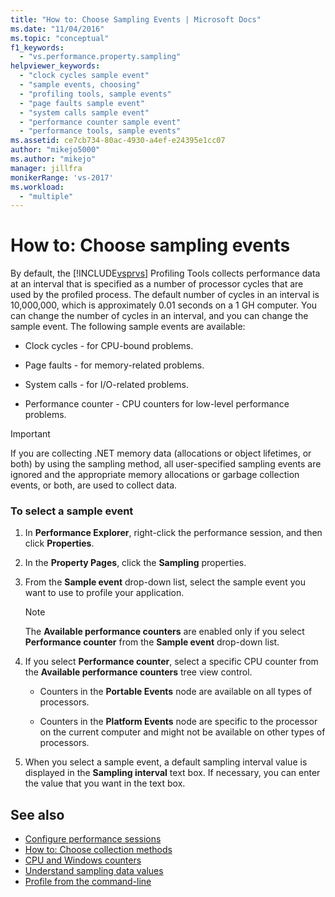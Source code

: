 ```yaml
---
title: "How to: Choose Sampling Events | Microsoft Docs"
ms.date: "11/04/2016"
ms.topic: "conceptual"
f1_keywords:
  - "vs.performance.property.sampling"
helpviewer_keywords:
  - "clock cycles sample event"
  - "sample events, choosing"
  - "profiling tools, sample events"
  - "page faults sample event"
  - "system calls sample event"
  - "performance counter sample event"
  - "performance tools, sample events"
ms.assetid: ce7cb734-80ac-4930-a4ef-e24395e1cc07
author: "mikejo5000"
ms.author: "mikejo"
manager: jillfra
monikerRange: 'vs-2017'
ms.workload:
  - "multiple"
---
```

# How to: Choose sampling events
By default, the [!INCLUDE[vsprvs](../code-quality/includes/vsprvs_md.md)] Profiling Tools collects performance data at an interval that is specified as a number of processor cycles that are used by the profiled process. The default number of cycles in an interval is 10,000,000, which is approximately 0.01 seconds on a 1 GH computer. You can change the number of cycles in an interval, and you can change the sample event. The following sample events are available:

- Clock cycles - for CPU-bound problems.

- Page faults - for memory-related problems.

- System calls - for I/O-related problems.

- Performance counter - CPU counters for low-level performance problems.

> [!IMPORTANT]
> If you are collecting .NET memory data (allocations or object lifetimes, or both) by using the sampling method, all user-specified sampling events are ignored and the appropriate memory allocations or garbage collection events, or both, are used to collect data.

### To select a sample event

1. In **Performance Explorer**, right-click the performance session, and then click **Properties**.

2. In the **Property Pages**, click the **Sampling** properties.

3. From the **Sample event** drop-down list, select the sample event you want to use to profile your application.

    > [!NOTE]
    > The **Available performance counters** are enabled only if you select **Performance counter** from the **Sample event** drop-down list.

4. If you select **Performance counter**, select a specific CPU counter from the **Available performance counters** tree view control.

    - Counters in the **Portable Events** node are available on all types of processors.

    - Counters in the **Platform Events** node are specific to the processor on the current computer and might not be available on other types of processors.

5. When you select a sample event, a default sampling interval value is displayed in the **Sampling interval** text box. If necessary, you can enter the value that you want in the text box.

## See also
- [Configure performance sessions](../profiling/configuring-performance-sessions.md)
- [How to: Choose collection methods](../profiling/how-to-choose-collection-methods.md)
- [CPU and Windows counters](../profiling/cpu-and-windows-counters.md)
- [Understand sampling data values](../profiling/understanding-sampling-data-values.md)
- [Profile from the command-line](../profiling/using-the-profiling-tools-from-the-command-line.md)
